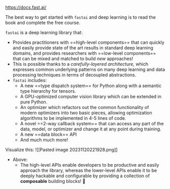 https://docs.fast.ai/

The best way to get started with `fastai` and deep learning is to read the book and complete the free course.

`fastai` is a deep learning library that:
* Provides practitioners with ==high-level components== that can quickly and easily provide state of the art results in standard deep learning domains, and provides researchers with ==low-level components== that can be mixed and matched to build *new* approaches!
* This is possible thanks to a *carefully-layered architecture,* which expresses common underlying patterns on many deep learning and data processing techniques in terms of decoupled abstractions.
* `fastai` includes:
	* A new ==type dispatch system== for Python along with a semantic type hierarchy for tensors.
	* A GPU-optimized computer vision library which can be extended in pure Python.
	* An optimizer which refactors out the common functionality of modern optimizers into two basic pieces, allowing optimization algorithms to be implemented in 4-5 lines of code.
	* A novel ==2-way callback system== that can access any part of the data, model, or optimizer and change it at any point during training.
	* A new ==data block== API
	* And much much more!


Visualize this:
![[Pasted image 20231120221928.png]]
- Above: 
	- The high-level APIs enable developers to be productive and easily approach the library, whereas the lower-level APIs enable it to be deeply hackable and configurable by providing a collection of **composable** building blocks! 🧱


